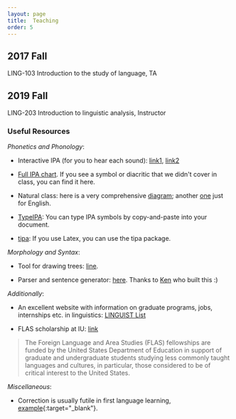```yaml
---
layout: page
title:  Teaching
order: 5
---
```


## 2017 Fall

LING-103 Introduction to the study of language, TA

## 2019 Fall

LING-203 Introduction to linguistic analysis, Instructor


### Useful Resources

_Phonetics and Phonology_:

- Interactive IPA (for you to hear each sound): [link1](http://www.ipachart.com/), [link2](https://web.uvic.ca/ling/resources/ipa/charts/IPAlab/IPAlab.htm)

- [Full IPA chart](https://www.internationalphoneticassociation.org/sites/default/files/IPA_Kiel_2015.pdf). If you see a symbol or diacritic that we didn't cover in class, you can find it here. 

- Natural class: here is a very comprehensive [diagram](https://en.wikipedia.org/wiki/File:IPA-euler-manners-features.svg); another [one](https://allthingslinguistic.com/image/33605639325) just for English.

- [TypeIPA](https://ipa.typeit.org/): You can type IPA symbols by copy-and-paste into your document.

- [tipa](https://jon.dehdari.org/tutorials/tipachart_mod.pdf): If you use Latex, you can use the tipa package.

_Morphology and Syntax_:

- Tool for drawing trees: [line](http://ironcreek.net/syntaxtree/).

- Parser and sentence generator: [here](https://parser.ksteimel.duckdns.org/). Thanks to [Ken](https://ksteimel.duckdns.org/) who built this :)

_Additionally_:

- An excellent website with information on graduate programs, jobs, internships etc. in linguistics: [LINGUIST List](https://linguistlist.org/) 

- FLAS scholarship at IU: [link](https://hls.indiana.edu/student-life/scholarships/flas.html)

> The Foreign Language and Area Studies (FLAS) fellowships are funded by the United States Department of Education in support of graduate and undergraduate students studying less commonly taught languages and cultures, in particular, those considered to be of critical interest to the United States.

_Miscellaneous_:

- Correction is usually futile in first language learning, [example](https://huhailinguist.github.io/teaching/pinker_p285.JPG){:target="_blank"}.

